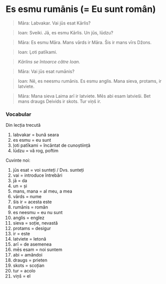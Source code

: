 # Es esmu rumānis (= Eu sunt român)

> Māra: Labvakar. Vai jūs esat Kārlis?

> Ioan: Sveiki. Jā, es esmu Kārlis. Un jūs, lūdzu?

> Māra: Es esmu Māra. Mans vārds ir Māra. Šis ir mans vīrs Džons.

> Ioan: Ļoti patīkami.

> 

> *Kārlins se întoarce către Ioan.*

> 

> Māra: Vai jūs esat rumānis?

> Ioan: Nē, es neesmu rumānis. Es esmu anglis. Mana sieva, protams, ir latviete.

> Māra: Mana sieva Laima arī ir latviete. Mēs abi esam latvieši. Bet mans draugs Deivids ir skots. Tur viņš ir.

### Vocabular
Din lecția trecută

1. labvakar = bună seara
1. es esmu = eu sunt
1. ļoti patīkami = încântat de cunoștiință
1. lūdzu = vă rog, poftim

Cuvinte noi:

1. jūs esat = voi sunteți / Dvs. sunteți
1. vai = introduce întrebări
1. jā = da
1. un = și
1. mans, mana = al meu, a mea
1. vārds = nume
1. šis ir = acesta este 
1. rumānis = român
1. es neesmu = eu nu sunt
1. anglis = englez
1. sieva = soție, nevastă
1. protams = desigur
1. ir = este
1. latviete = letonă
1. arī = de asemenea
1. mēs esam = noi suntem
1. abi = amândoi
1. draugs = prieten
1. skots = scoțian
1. tur = acolo
1. viņš = el
